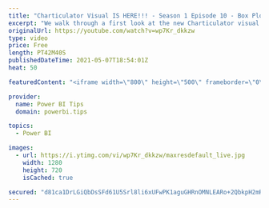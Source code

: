 ```yaml
---
title: "Charticulator Visual IS HERE!!! - Season 1 Episode 10 - Box Plot"
excerpt: "We walk through a first look at the new Charticulator visual from Microsoft Power BI team.    This video we are exploring the Box Plot  Follow Daniel Marsh-Patrick: https://www.linkedin.com/in/daniel-m-p/ Follow Mike Carlo: https://www.linkedin.com/in/michaelcarlo/  Official blog post about the visual:"
originalUrl: https://youtube.com/watch?v=wp7Kr_dkkzw
type: video
price: Free
length: PT42M40S
publishedDateTime: 2021-05-07T18:54:01Z
heat: 50

featuredContent: "<iframe width=\"800\" height=\"500\" frameborder=\"0\" src=\"https://www.youtube.com/embed/wp7Kr_dkkzw\" allow=\"accelerometer; autoplay; encrypted-media; gyroscope; picture-in-picture\" allowfullscreen></iframe>"

provider:
  name: Power BI Tips
  domain: powerbi.tips

topics:
  - Power BI

images:
  - url: https://i.ytimg.com/vi/wp7Kr_dkkzw/maxresdefault_live.jpg
    width: 1280
    height: 720
    isCached: true

secured: "d81ca1DrLGiQbDsSFd61U5Srl8li6xUFwPK1aguGHRnOMNLEARo+2QbkpH2mR6euwcMwpzdSz1yFcf1FgWYMKrb190SSCQrtlXw6D34aalXPebgwyHL0Evno9XUyh4O5ca+GLKhAbD7qhaDwWP7Bbbiz3h5ZynfXA8EMt0E4psc0yn9LuQrKGkYMtuxaRJV/pjEca2LPyB7guhmye9+TGFVKJH9UdgUPkU3P463WFRsogmooEAy16P/6uC/TL4WlF6Xh8Npkl9on6ItmfaCa3cEInS4OSzHFuHzRGVGujMKsmUpmAMg1HC1JndvxLVuu9Jy8JPFnvYNi6jJHqQINARw9xAvKKBcWvpNzVbmWg2MIrtNDM6z1hqTl7SCwkpqSWNj6SuWFYjC9MFmreSwkQRsskZpmXED+M9tS5fSFd6A=;tTR7TAjJfGM1qekUPXJ6Wg=="
---
```



